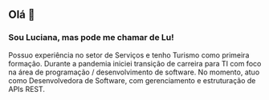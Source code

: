 ## Olá 👋

### Sou Luciana, mas pode me chamar de Lu!

Possuo experiência no setor de Serviços e tenho Turismo como primeira formação. Durante a pandemia iniciei transição de carreira para TI com foco na área de programação / desenvolvimento de software. No momento, atuo como Desenvolvedora de Software, com gerenciamento e estruturação de APIs REST.




